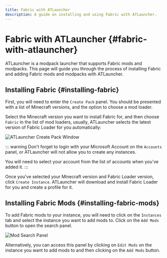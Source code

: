 ```yaml
---
title: Fabric with ATLauncher
description: A guide on installing and using Fabric with ATLauncher.
---
```


# Fabric with ATLauncher {#fabric-with-atlauncher}

ATLauncher is a modpack launcher that supports Fabric mods and modpacks. This page will guide you through the process of installing Fabric and adding Fabric mods and modpacks with ATLauncher.

## Installing Fabric {#installing-fabric}

First, you will need to enter the `Create Pack` panel. You should be presented with a list of Minecraft versions, and the option to choose a mod loader.

Select the Minecraft version you want to install Fabric for, and then choose `Fabric` in the list of mod loaders, usually, ATLauncher selects the latest version of Fabric Loader for you automatically:

![ATLauncher Create Pack Window](/assets/players/third-party/atlauncher-create-pack.png)

::: warning
Don't forget to login with your Microsoft Account on the `Accounts` panel, or ATLauncher will not allow you to create any instances.

You will need to select your account from the list of accounts when you've added it.
:::

Once you've selected your Minecraft version and Fabric Loader version, click `Create Instance`. ATLauncher will download and install Fabric Loader for you and create a profile for it.

## Installing Fabric Mods {#installing-fabric-mods}

To add Fabric mods to your instance, you will need to click on the `Instances` tab and select the instance you want to add mods to. Click on the `Add Mods` button to open the search panel.

![Mod Search Panel](/assets/players/third-party/atlauncher-mod-search.png)

Alternatively, you can access this panel by clicking on `Edit Mods` on the instance you want to add mods to and then clicking on the `Add Mods` button.
